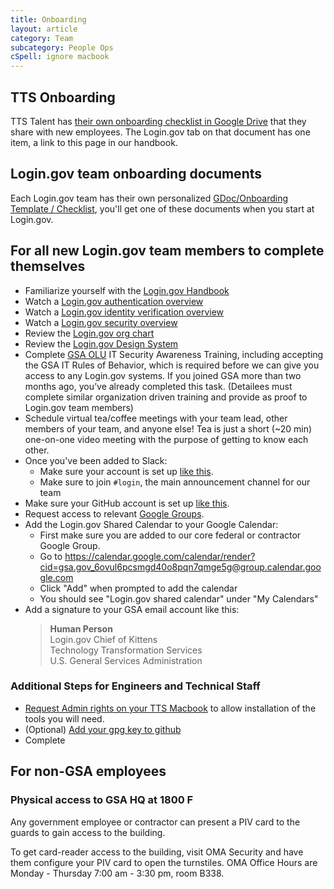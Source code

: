 ```yaml
---
title: Onboarding
layout: article
category: Team
subcategory: People Ops
cSpell: ignore macbook
---
```


## TTS Onboarding

TTS Talent has [their own onboarding checklist in Google Drive](https://docs.google.com/spreadsheets/d/1w0WSTUT0l7q19mAI6c2QCIpCFs0Cei4eukaiiRBTbRA/edit#gid=1775743049) that they share with new employees. The Login.gov tab on that document has one item, a link to this page in our handbook.

## Login.gov team onboarding documents

Each Login.gov team has their own personalized [GDoc/Onboarding Template / Checklist](https://drive.google.com/drive/folders/1Zq00M0H4QzXTLvFK3IMN-vhMcsKkx0f3?usp=sharing), you'll get one of these documents when you start at Login.gov.

## For all new Login.gov team members to complete themselves

- Familiarize yourself with the [Login.gov Handbook]({{site.baseurl}})
- Watch a [Login.gov authentication overview](https://drive.google.com/file/d/1UFq0OAHgbLdPUXXj6FAIgSxtLyAfYxSa/view)
- Watch a [Login.gov identity verification overview](https://drive.google.com/file/d/1GanUUpkAcJCopQAPac4DSe10LREdSGZw/view)
- Watch a [Login.gov security overview](https://drive.google.com/file/d/1ZR4uin3dJZmq7nOvgROcv95_mcRPmx0n/view?usp=sharing)
- Review the [Login.gov org chart](https://docs.google.com/spreadsheets/d/1tiTR2ohdl0NIsrF4gJjNipEZ0z0oq1pOFWYjHg8Tbi0/edit#gid=0)
- Review the [Login.gov Design System](https://design.login.gov/)
- Complete [GSA OLU](https://insite.gsa.gov/topics/training-and-development/online-university-olu?term=olu) IT Security Awareness Training, including accepting the GSA IT Rules of Behavior, which is required before we can give you access to any Login.gov systems. If you joined GSA more than two months ago, you’ve already completed this task. (Detailees must complete similar organization driven training and provide as proof to Login.gov team members)
- Schedule virtual tea/coffee meetings with your team lead, other members of your team, and anyone else!  Tea is just a short (~20 min) one-on-one video meeting with the purpose of getting to know each other.
- Once you've been added to Slack:
  - Make sure your account is set up [like this](https://handbook.tts.gsa.gov/slack/).
  - Make sure to join `#login`, the main announcement channel for our team
- Make sure your GitHub account is set up [like this](https://handbook.tts.gsa.gov/github/#setup).
- Request access to relevant [Google Groups](https://groups.google.com/).
- Add the Login.gov Shared Calendar to your Google Calendar:
    - First make sure you are added to our core federal or contractor Google Group.
    - Go to https://calendar.google.com/calendar/render?cid=gsa.gov_6ovul6pcsmgd40o8pqn7qmge5g@group.calendar.google.com
    - Click "Add" when prompted to add the calendar
    - You should see "Login.gov shared calendar" under "My Calendars"
- Add a signature to your GSA email account like this:
  > **Human Person**<br>
  > Login.gov Chief of Kittens<br>
  > Technology Transformation Services<br>
  > U.S. General Services Administration

### Additional Steps for Engineers and Technical Staff

- [Request Admin rights on your TTS Macbook](https://handbook.tts.gsa.gov/equipment/#admin-rights) to allow installation of the tools you will need.
- (Optional) [Add your gpg key to github](https://docs.github.com/en/authentication/managing-commit-signature-verification/adding-a-gpg-key-to-your-github-account)
- Complete


## For non-GSA employees

### Physical access to GSA HQ at 1800 F

Any government employee or contractor can present a PIV card to the guards to gain access to the building.

To get card-reader access to the building, visit OMA Security and have them configure your PIV card to open the turnstiles. OMA Office Hours are Monday - Thursday 7:00 am - 3:30 pm, room B338.
